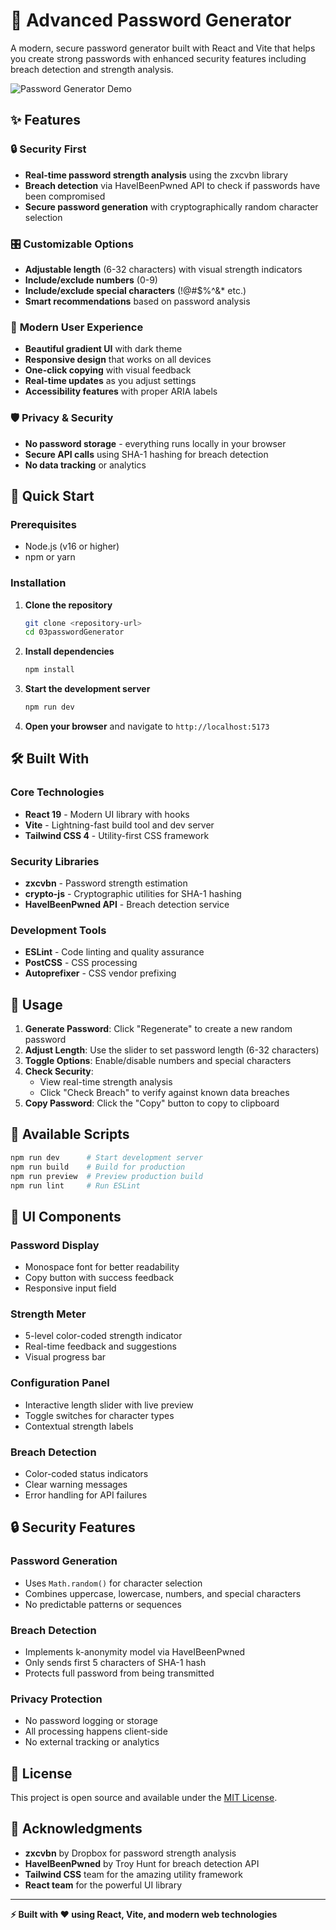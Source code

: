 # 🔐 Advanced Password Generator

A modern, secure password generator built with React and Vite that helps you create strong passwords with enhanced security features including breach detection and strength analysis.

![Password Generator Demo]([https://90-days-web-dev-password-generator.vercel.app/])

## ✨ Features

### 🔒 **Security First**

- **Real-time password strength analysis** using the zxcvbn library
- **Breach detection** via HaveIBeenPwned API to check if passwords have been compromised
- **Secure password generation** with cryptographically random character selection

### 🎛️ **Customizable Options**

- **Adjustable length** (6-32 characters) with visual strength indicators
- **Include/exclude numbers** (0-9)
- **Include/exclude special characters** (!@#$%^&\* etc.)
- **Smart recommendations** based on password analysis

### 💫 **Modern User Experience**

- **Beautiful gradient UI** with dark theme
- **Responsive design** that works on all devices
- **One-click copying** with visual feedback
- **Real-time updates** as you adjust settings
- **Accessibility features** with proper ARIA labels

### 🛡️ **Privacy & Security**

- **No password storage** - everything runs locally in your browser
- **Secure API calls** using SHA-1 hashing for breach detection
- **No data tracking** or analytics

## 🚀 Quick Start

### Prerequisites

- Node.js (v16 or higher)
- npm or yarn

### Installation

1. **Clone the repository**

   ```bash
   git clone <repository-url>
   cd 03passwordGenerator
   ```

2. **Install dependencies**

   ```bash
   npm install
   ```

3. **Start the development server**

   ```bash
   npm run dev
   ```

4. **Open your browser** and navigate to `http://localhost:5173`

## 🛠️ Built With

### Core Technologies

- **React 19** - Modern UI library with hooks
- **Vite** - Lightning-fast build tool and dev server
- **Tailwind CSS 4** - Utility-first CSS framework

### Security Libraries

- **zxcvbn** - Password strength estimation
- **crypto-js** - Cryptographic utilities for SHA-1 hashing
- **HaveIBeenPwned API** - Breach detection service

### Development Tools

- **ESLint** - Code linting and quality assurance
- **PostCSS** - CSS processing
- **Autoprefixer** - CSS vendor prefixing

## 📱 Usage

1. **Generate Password**: Click "Regenerate" to create a new random password
2. **Adjust Length**: Use the slider to set password length (6-32 characters)
3. **Toggle Options**: Enable/disable numbers and special characters
4. **Check Security**:
   - View real-time strength analysis
   - Click "Check Breach" to verify against known data breaches
5. **Copy Password**: Click the "Copy" button to copy to clipboard

## 🔧 Available Scripts

```bash
npm run dev      # Start development server
npm run build    # Build for production
npm run preview  # Preview production build
npm run lint     # Run ESLint
```

## 🎨 UI Components

### Password Display

- Monospace font for better readability
- Copy button with success feedback
- Responsive input field

### Strength Meter

- 5-level color-coded strength indicator
- Real-time feedback and suggestions
- Visual progress bar

### Configuration Panel

- Interactive length slider with live preview
- Toggle switches for character types
- Contextual strength labels

### Breach Detection

- Color-coded status indicators
- Clear warning messages
- Error handling for API failures

## 🔒 Security Features

### Password Generation

- Uses `Math.random()` for character selection
- Combines uppercase, lowercase, numbers, and special characters
- No predictable patterns or sequences

### Breach Detection

- Implements k-anonymity model via HaveIBeenPwned
- Only sends first 5 characters of SHA-1 hash
- Protects full password from being transmitted

### Privacy Protection

- No password logging or storage
- All processing happens client-side
- No external tracking or analytics

## 📄 License

This project is open source and available under the [MIT License](LICENSE).

## 🙏 Acknowledgments

- **zxcvbn** by Dropbox for password strength analysis
- **HaveIBeenPwned** by Troy Hunt for breach detection API
- **Tailwind CSS** team for the amazing utility framework
- **React team** for the powerful UI library

---

**⚡ Built with ❤️ using React, Vite, and modern web technologies**
